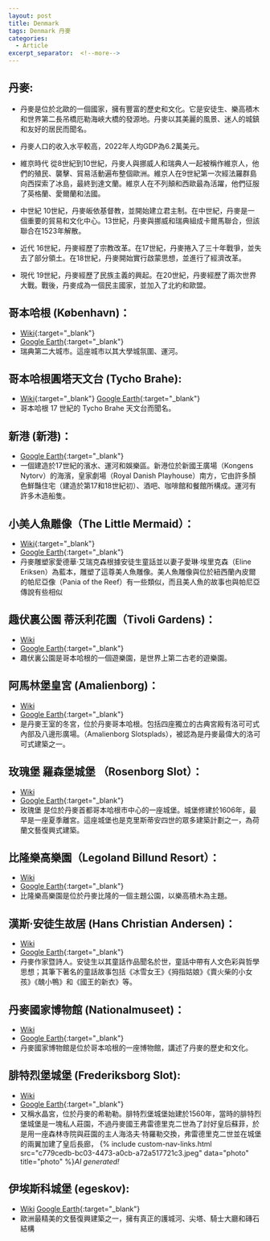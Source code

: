 ```yaml
---
layout: post
title: Denmark
tags: Denmark 丹麥
categories:
  - Article
excerpt_separator:  <!--more-->
---
```

## 丹麥: 
- 丹麥是位於北歐的一個國家，擁有豐富的歷史和文化。它是安徒生、樂高積木和世界第二長吊橋厄勒海峽大橋的發源地。丹麥以其美麗的風景、迷人的城鎮和友好的居民而聞名。

- 丹麥人口的收入水平較高，2022年人均GDP為6.2萬美元。

- 維京時代
從8世紀到10世紀，丹麥人與挪威人和瑞典人一起被稱作維京人，他們的殖民、襲擊、貿易活動遍布整個歐洲。維京人在9世紀第一次經法羅群島向西探索了冰島，最終到達文蘭。維京人在不列顛和西歐最為活躍，他們征服了英格蘭、愛爾蘭和法國。

- 中世紀
10世紀，丹麥皈依基督教，並開始建立君主制。在中世紀，丹麥是一個重要的貿易和文化中心。13世紀，丹麥與挪威和瑞典組成卡爾馬聯合，但該聯合在1523年解散。

- 近代
16世紀，丹麥經歷了宗教改革。在17世紀，丹麥捲入了三十年戰爭，並失去了部分領土。在18世紀，丹麥開始實行啟蒙思想，並進行了經濟改革。

- 現代
19世紀，丹麥經歷了民族主義的興起。在20世紀，丹麥經歷了兩次世界大戰。戰後，丹麥成為一個民主國家，並加入了北約和歐盟。

## 哥本哈根 (København)：
- [Wiki](https://zh.wikipedia.org/wiki/哥本哈根 "Wiki"){:target="_blank"} 
- [Google Earth](https://earth.google.com/web/@55.67126735,12.5938239,1.8923156a,20975.88255014d,35y,0h,0t,0r/ "google"){:target="_blank"} 
- 瑞典第二大城市。這座城市以其大學城氛圍、運河。

## 哥本哈根圓塔天文台 (Tycho Brahe):
- [Wiki](https://zh.wikipedia.org/zh-tw/%E5%9C%86%E5%A1%94 "Wiki"){:target="_blank"} 
[Google Earth](https://earth.google.com/web/@55.68309103,12.57570947,22.52531697a,1201.07784707d,35y,8.93343998h,60.91563587t,0r/ "google"){:target="_blank"} 
- 哥本哈根 17 世紀的 Tycho Brahe 天文台而聞名。

## 新港 (新港)：
- [Google Earth](https://earth.google.com/web/@55.68046577,12.58984772,17.67549989a,672.49971421d,34.99999945y,-22.32351577h,61.02404085t,0r/ "google"){:target="_blank"} 
- 一個建造於17世紀的濱水、運河和娛樂區。新港位於新國王廣場（Kongens Nytorv）的海濱，皇家劇場（Royal Danish Playhouse）南方，它由許多顏色鮮豔住宅（建造於第17和18世紀初）、酒吧、咖啡館和餐館所構成。運河有許多木造船隻。

## 小美人魚雕像（The Little Mermaid）：
- [Wiki](https://zh.wikipedia.org/zh-tw/%E7%BE%8E%E4%BA%BA%E9%AD%9A%E9%9B%95%E5%83%8F "Wiki"){:target="_blank"} 
- [Google Earth](https://earth.google.com/web/@55.69101917,12.5980825,5.47311816a,411.97418001d,35y,1.08061544h,65.56005223t,0r/ "google"){:target="_blank"} 
- 丹麥雕塑家愛德華·艾瑞克森根據安徒生童話並以妻子愛琳·埃里克森（Eline Eriksen）為藍本，雕塑了這尊美人魚雕像。美人魚雕像與位於紐西蘭內皮爾的帕尼亞像（Pania of the Reef）有一些類似，而且美人魚的故事也與帕尼亞傳說有些相似

## 趣伏裏公園 蒂沃利花園（Tivoli Gardens)：
- [Wiki](https://zh.wikipedia.org/zh-tw/%E8%B6%A3%E4%BC%8F%E9%87%8C%E5%85%AC%E5%9B%AD "Wiki")
- [Google Earth](https://earth.google.com/web/search/%e8%b6%a3%e4%bc%8f%e8%a3%8f%e5%85%ac%e5%9c%92/@55.67362885,12.56803727,3.40313846a,576.9121423d,35y,-136.46585387h,56.48024373t,0r/ "google"){:target="_blank"} 
- 趣伏裏公園是哥本哈根的一個遊樂園，是世界上第二古老的遊樂園。

## 阿馬林堡皇宮 (Amalienborg)：
- [Wiki](https://zh.wikipedia.org/zh-tw/%E9%98%BF%E9%A9%AC%E6%9E%97%E5%A0%A1%E5%AE%AB "Wiki")
- [Google Earth](https://earth.google.com/web/search/Amalienborg/@55.68343214,12.59282377,15.84046729a,521.33216632d,35y,6.63890535h,50.79815411t,0r/ "google"){:target="_blank"} 
- 是丹麥王室的冬宮，位於丹麥哥本哈根。包括四座獨立的古典宮殿有洛可可式內部及八邊形廣場。（Amalienborg Slotsplads），被認為是丹麥最偉大的洛可可式建築之一。

## 玫瑰堡 羅森堡城堡 （Rosenborg Slot）：
- [Wiki](https://zh.wikipedia.org/zh-tw/%E7%BE%85%E6%A3%AE%E5%A0%A1%E5%9F%8E%E5%A0%A1 "Wiki")
- [Google Earth](https://earth.google.com/web/search/%e4%b8%b9%e9%ba%a5%e5%93%a5%e6%9c%ac%e5%93%88%e6%a0%b9+%c3%98ster+Voldgade,+%e7%be%85%e6%a3%ae%e5%a0%a1%e5%9f%8e%e5%a0%a1/@55.68560506,12.57733875,13.29835594a,600.22190033d,35y,19.44108074h,50.66984359t,0r/ "google"){:target="_blank"} 
- 玫瑰堡 是位於丹麥首都哥本哈根市中心的一座城堡。城堡修建於1606年，最早是一座夏季離宮。這座城堡也是克里斯蒂安四世的眾多建築計劃之一，為荷蘭文藝復興式建築。

## 比隆樂高樂園（Legoland Billund Resort）：
- [Wiki]( "Wiki")
- [Google Earth](https://earth.google.com/web/search/%e6%af%94%e9%9a%86%e6%a8%82%e9%ab%98%e6%a8%82%e5%9c%92/@55.7352704,9.12829909,64.81990977a,575.63904312d,35y,2.71307811h,44.44445461t,0r/ "google"){:target="_blank"} 
- 比隆樂高樂園是位於丹麥比隆的一個主題公園，以樂高積木為主題。

## 漢斯·安徒生故居 (Hans Christian Andersen)：
- [Wiki](https://zh.wikipedia.org/zh-tw/%E6%BC%A2%E6%96%AF%C2%B7%E5%AE%89%E5%BE%92%E7%94%9F "Wiki")
- [Google Earth](https://earth.google.com/web/search/@55.3945279,10.3872878,14.592047a,568.95291049d,35y,0h,0t,0r/ "google"){:target="_blank"} 
- 丹麥作家暨詩人。安徒生以其童話作品聞名於世，童話中帶有人文色彩與哲學思想；其筆下著名的童話故事包括《冰雪女王》《拇指姑娘》《賣火柴的小女孩》《醜小鴨》和《國王的新衣》等。

## 丹麥國家博物館 (Nationalmuseet)：
- [Wiki]( "Wiki")
- [Google Earth](https://earth.google.com/web/search/@55.67419837,12.5746304,17.30568578a,572.19327578d,35y,0.47775431h,46.47045475t,0r/ "google"){:target="_blank"} 
- 丹麥國家博物館是位於哥本哈根的一座博物館，講述了丹麥的歷史和文化。

## 腓特烈堡城堡 (Frederiksborg Slot):
- [Wiki](https://zh.wikipedia.org/wiki/%E8%85%93%E7%89%B9%E7%83%88%E5%A0%A1%E5%9F%8E%E5%A0%A1 "Wiki")
- [Google Earth](https://earth.google.com/web/search/Frederiksborg,+%e4%b8%b9%e9%ba%a5/@55.93468819,12.30123582,30.05480028a,299.5974041d,35y,0.00000001h,44.99834037t,0r/ "google"){:target="_blank"} 
- 又稱水晶宮，位於丹麥的希勒勒。腓特烈堡城堡始建於1560年，當時的腓特烈堡城堡是一塊私人莊園，不過丹麥國王弗雷德里克二世為了討好皇后蘇菲，於是用一座森林寺院與莊園的主人海洛夫·特羅勒交換，弗雷德里克二世並在城堡的兩翼加建了皇后長廊，
{% include custom-nav-links.html src="c779cedb-bc03-4473-a0cb-a72a517721c3.jpeg" data="photo" title="photo" %}*AI generated!* 

## 伊埃斯科城堡 (egeskov):
- [Wiki](https://zh.wikipedia.org/zh-tw/%E4%BC%8A%E5%9F%83%E6%96%AF%E7%A7%91%E5%9F%8E%E5%A0%A1 "Wiki")
[Google Earth](https://earth.google.com/web/search/egeskov/@55.17597871,10.49036793,64.36794426a,583.6059257d,35y,-0.86882435h,50.06723745t,0r/ "google"){:target="_blank"} 
- 歐洲最精美的文藝復興建築之一，擁有真正的護城河、尖塔、騎士大廳和磚石結構
















